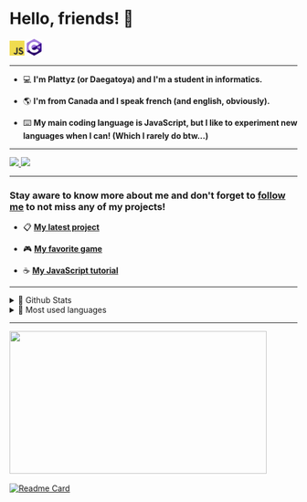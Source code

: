 # Hello, friends! :wave: 
<img alt="JavaScript" width="26px" src="https://raw.githubusercontent.com/github/explore/80688e429a7d4ef2fca1e82350fe8e3517d3494d/topics/javascript/javascript.png" /> <img alt="C#" width="26px" src="https://github.com/Daegatoya/Daegatoya/blob/master/c-sharp.png" />

---

- 💻 **I'm Plattyz (or Daegatoya) and I'm a student in informatics.**

- 🌎 **I'm from Canada and I speak french (and english, obviously).**

- ⌨️ **My main coding language is JavaScript, but I like to experiment new languages when I can! (Which I rarely do btw...)**

---

  <a href="https://twitter.com/Daegatoya">
         <img src="https://img.shields.io/static/v1?label=Twitter&logo=Twitter&message=Follow%20Me&color=pink">
         </a>
          <a href="https://Daegatoya.github.io/">
         <img src="https://img.shields.io/static/v1?label=Website&logo=HTML5&logoColor=blue&message=My%20Challenge&color=pink">
         </a>

---

### **Stay aware to know more about me and don't forget to [follow me](https://github.com/Daegatoya) to not miss any of my projects!**

- 📋 [**My latest project**](https://github.com/Daegatoya/MIC_CTF2)

- 🎮 [**My favorite game**](https://roblox.com)

- ☕ [**My JavaScript tutorial**](https://github.com/Daegatoya/JavaScript_Tutorial)

---

<details>
<summary>👻 Github Stats</summary>
  
<!--START_SECTION:activity-->
![Github stats](https://github-readme-stats.vercel.app/api?username=Daegatoya&theme=radical&show_icons=true)
<!--END_SECTION:activity-->

</details>

<details>
<summary> 🎃 Most used languages</summary>
  
<!--START_SECTION:activity-->
[![Top Langs](https://github-readme-stats.vercel.app/api/top-langs/?username=Daegatoya)](https://github.com/Daegatoya/github-readme-stats)
<!--END_SECTION:activity-->

</details>

---

<kbd><img src="https://cdn.discordapp.com/attachments/852671606249226261/928136620727738438/IMG_9602.jpg" width="450" height="250"></kbd>

[![Readme Card](https://github-readme-stats.vercel.app/api/pin/?username=Daegatoya&repo=Chonsole)](https://github.com/Daegatoya/Chonsole)
